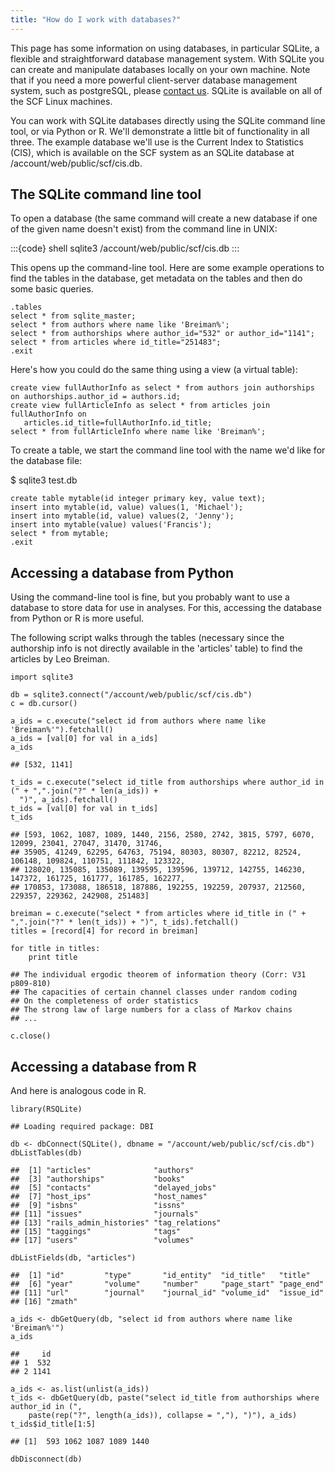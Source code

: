 ```yaml
---
title: "How do I work with databases?"
---
```

This page has some information on using databases, in particular SQLite,
a flexible and straightforward database management system. With SQLite
you can create and manipulate databases locally on your own machine.
Note that if you need a more powerful client-server database management
system, such as postgreSQL, please [contact
us](mailto:consult@stat.berkeley.edu). SQLite is available on all of the
SCF Linux machines.

You can work with SQLite databases directly using the SQLite command
line tool, or via Python or R. We'll demonstrate a little bit of
functionality in all three. The example database we'll use is the
Current Index to Statistics (CIS), which is available on the SCF system
as an SQLite database at /account/web/public/scf/cis.db.

## The SQLite command line tool

To open a database (the same command will create a new database if one
of the given name doesn't exist) from the command line in UNIX:

:::{code} shell
sqlite3 /account/web/public/scf/cis.db
:::

This opens up the command-line tool. Here are some example operations to
find the tables in the database, get metadata on the tables and then do
some basic queries.

    .tables
    select * from sqlite_master;
    select * from authors where name like 'Breiman%';
    select * from authorships where author_id="532" or author_id="1141";
    select * from articles where id_title="251483";
    .exit

Here's how you could do the same thing using a view (a virtual table):

    create view fullAuthorInfo as select * from authors join authorships on authorships.author_id = authors.id;
    create view fullArticleInfo as select * from articles join fullAuthorInfo on
       articles.id_title=fullAuthorInfo.id_title;
    select * from fullArticleInfo where name like 'Breiman%';

To create a table, we start the command line tool with the name we'd
like for the database file:

\$ sqlite3 test.db

    create table mytable(id integer primary key, value text);
    insert into mytable(id, value) values(1, 'Michael');
    insert into mytable(id, value) values(2, 'Jenny');
    insert into mytable(value) values('Francis');
    select * from mytable;
    .exit

## Accessing a database from Python

Using the command-line tool is fine, but you probably want to use a
database to store data for use in analyses. For this, accessing the
database from Python or R is more useful.

The following script walks through the tables (necessary since the
authorship info is not directly available in the 'articles' table) to
find the articles by Leo Breiman.

    import sqlite3

    db = sqlite3.connect("/account/web/public/scf/cis.db")
    c = db.cursor()

    a_ids = c.execute("select id from authors where name like 'Breiman%'").fetchall()
    a_ids = [val[0] for val in a_ids]
    a_ids

    ## [532, 1141]

    t_ids = c.execute("select id_title from authorships where author_id in (" + ",".join("?" * len(a_ids)) +
      ")", a_ids).fetchall()
    t_ids = [val[0] for val in t_ids]
    t_ids

    ## [593, 1062, 1087, 1089, 1440, 2156, 2580, 2742, 3815, 5797, 6070, 12099, 23041, 27047, 31470, 31746,
    ## 35905, 41249, 62295, 64763, 75194, 80303, 80307, 82212, 82524, 106148, 109824, 110751, 111842, 123322, 
    ## 128020, 135085, 135089, 139595, 139596, 139712, 142755, 146230, 147372, 161725, 161777, 161785, 162277, 
    ## 170853, 173088, 186518, 187886, 192255, 192259, 207937, 212560, 229357, 229362, 242908, 251483]

    breiman = c.execute("select * from articles where id_title in (" + ",".join("?" * len(t_ids)) + ")", t_ids).fetchall()
    titles = [record[4] for record in breiman]

    for title in titles:
        print title  

    ## The individual ergodic theorem of information theory (Corr: V31 p809-810)
    ## The capacities of certain channel classes under random coding
    ## On the completeness of order statistics
    ## The strong law of large numbers for a class of Markov chains
    ## ...

    c.close()

## Accessing a database from R

And here is analogous code in R.

    library(RSQLite)

    ## Loading required package: DBI

    db <- dbConnect(SQLite(), dbname = "/account/web/public/scf/cis.db")
    dbListTables(db)

    ##  [1] "articles"              "authors"              
    ##  [3] "authorships"           "books"                
    ##  [5] "contacts"              "delayed_jobs"         
    ##  [7] "host_ips"              "host_names"           
    ##  [9] "isbns"                 "issns"                
    ## [11] "issues"                "journals"             
    ## [13] "rails_admin_histories" "tag_relations"        
    ## [15] "taggings"              "tags"                 
    ## [17] "users"                 "volumes"

    dbListFields(db, "articles")

    ##  [1] "id"         "type"       "id_entity"  "id_title"   "title"     
    ##  [6] "year"       "volume"     "number"     "page_start" "page_end"  
    ## [11] "url"        "journal"    "journal_id" "volume_id"  "issue_id"  
    ## [16] "zmath"

    a_ids <- dbGetQuery(db, "select id from authors where name like 'Breiman%'")
    a_ids

    ##     id
    ## 1  532
    ## 2 1141

    a_ids <- as.list(unlist(a_ids))
    t_ids <- dbGetQuery(db, paste("select id_title from authorships where author_id in (", 
        paste(rep("?", length(a_ids)), collapse = ","), ")"), a_ids)
    t_ids$id_title[1:5]

    ## [1]  593 1062 1087 1089 1440

    dbDisconnect(db)
